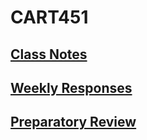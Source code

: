 # CART451
## [Class Notes](https://ylliez.github.io/CART451/notes.php)
## [Weekly Responses](https://ylliez.github.io/CART451/rr.php)
## [Preparatory Review](https://ylliez.github.io/CART451/review)